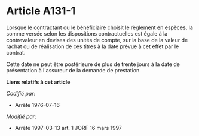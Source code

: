 # Article A131-1

Lorsque le contractant ou le bénéficiaire choisit le règlement en espèces, la somme versée selon les dispositions
contractuelles est égale à la contrevaleur en devises des unités de compte, sur la base de la valeur de rachat ou de
réalisation de ces titres à la date prévue à cet effet par le contrat.

Cette date ne peut être postérieure de plus de trente jours à la date de présentation à l'assureur de la demande de
prestation.

**Liens relatifs à cet article**

_Codifié par_:

  - Arrêté 1976-07-16

_Modifié par_:

  - Arrêté 1997-03-13 art. 1 JORF 16 mars 1997
